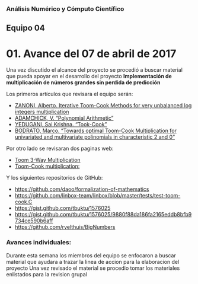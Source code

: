 ### Análisis Numérico y Cómputo Científico

## Equipo 04

# 01. Avance del 07 de abril de 2017

Una vez discutido el alcance del proyecto se procedió a buscar material que pueda apoyar en el desarrollo del proyecto **Implementación de multiplicación de números grandes sin perdida de predicción**

Los primeros  artículos que revisara el equipo serán:

* [ZANONI, Alberto. Iterative Toom-Cook Methods for very unbalanced log integers multiplication](https://www.dropbox.com/s/catd6x49sdc451n/iterative_Toom_Cook.pdf?dl=0)
* [ADAMCHICK, V. “Polynomial Arithmetic”](https://www.dropbox.com/s/xrfrio9wraydpzy/Multiplication_Toom-Cook.pdf?dl=0)
* [YEDUGANI, Sai Krishna. “Took-Cook”](https://www.dropbox.com/s/bwziz0hnv78pgp6/ToomCook.pdf?dl=0) 
* [BODRATO, Marco. “Towards optimal Toom-Cook Multiplication for univariated and multivariate polinomials in characteristic 2 and 0”](http://marco.bodrato.it/papers/Bodrato2007-OptimalToomCookMultiplicationForBinaryFieldAndIntegers.pdf)

Por otro lado se revisaran dos paginas web:

* [Toom 3-Way Multiplication](https://gmplib.org/manual/Toom-3_002dWay-Multiplication.html)
* [Toom-Cook multiplication:](https://en.m.wikipedia.org/wiki/Toom–Cook_multiplication)

Y los siguientes repositorios de GitHub:

* https://github.com/daoo/formalization-of-mathematics
* https://github.com/linbox-team/linbox/blob/master/tests/test-toom-cook.C
* https://gist.github.com/tbuktu/1576025
* https://gist.github.com/tbuktu/1576025/9880f88da186fa2165eddb8bfb9734ce590b6aff
* https://github.com/rvelthuis/BigNumbers

### Avances individuales:

Durante esta semana los miembros del equipo se enfocaron a buscar material que ayudara a trazar la linea de accion para la elaboracion del proyecto
Una vez revisado el material se procedio tomar los materiales enlistados para la revision grupal
